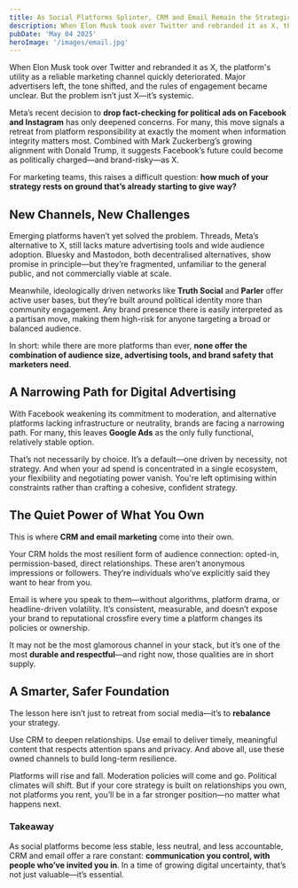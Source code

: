 ```yaml
---
title: As Social Platforms Splinter, CRM and Email Remain the Strategic Constant
description: When Elon Musk took over Twitter and rebranded it as X, the platform's utility as a reliable marketing channel quickly deteriorated. Major advertisers left, the tone shifted, and the rules of engagement became unclear. But the problem isn’t just X—it’s systemic.
pubDate: 'May 04 2025'
heroImage: '/images/email.jpg'
---
```

When Elon Musk took over Twitter and rebranded it as X, the platform's utility as a reliable marketing channel quickly deteriorated. Major advertisers left, the tone shifted, and the rules of engagement became unclear. But the problem isn’t just X—it’s systemic.

Meta’s recent decision to **drop fact-checking for political ads on Facebook and Instagram** has only deepened concerns. For many, this move signals a retreat from platform responsibility at exactly the moment when information integrity matters most. Combined with Mark Zuckerberg’s growing alignment with Donald Trump, it suggests Facebook’s future could become as politically charged—and brand-risky—as X.

For marketing teams, this raises a difficult question: **how much of your strategy rests on ground that’s already starting to give way?**

## New Channels, New Challenges

Emerging platforms haven’t yet solved the problem. Threads, Meta’s alternative to X, still lacks mature advertising tools and wide audience adoption. Bluesky and Mastodon, both decentralised alternatives, show promise in principle—but they’re fragmented, unfamiliar to the general public, and not commercially viable at scale.

Meanwhile, ideologically driven networks like **Truth Social** and **Parler** offer active user bases, but they’re built around political identity more than community engagement. Any brand presence there is easily interpreted as a partisan move, making them high-risk for anyone targeting a broad or balanced audience.

In short: while there are more platforms than ever, **none offer the combination of audience size, advertising tools, and brand safety that marketers need**.

## A Narrowing Path for Digital Advertising

With Facebook weakening its commitment to moderation, and alternative platforms lacking infrastructure or neutrality, brands are facing a narrowing path. For many, this leaves **Google Ads** as the only fully functional, relatively stable option.

That’s not necessarily by choice. It’s a default—one driven by necessity, not strategy. And when your ad spend is concentrated in a single ecosystem, your flexibility and negotiating power vanish. You're left optimising within constraints rather than crafting a cohesive, confident strategy.

## The Quiet Power of What You Own

This is where **CRM and email marketing** come into their own.

Your CRM holds the most resilient form of audience connection: opted-in, permission-based, direct relationships. These aren’t anonymous impressions or followers. They’re individuals who’ve explicitly said they want to hear from you.

Email is where you speak to them—without algorithms, platform drama, or headline-driven volatility. It’s consistent, measurable, and doesn’t expose your brand to reputational crossfire every time a platform changes its policies or ownership.

It may not be the most glamorous channel in your stack, but it’s one of the most **durable and respectful**—and right now, those qualities are in short supply.


## A Smarter, Safer Foundation

The lesson here isn’t just to retreat from social media—it’s to **rebalance** your strategy.

Use CRM to deepen relationships.
Use email to deliver timely, meaningful content that respects attention spans and privacy.
And above all, use these owned channels to build long-term resilience.

Platforms will rise and fall. Moderation policies will come and go. Political climates will shift. But if your core strategy is built on relationships you own, not platforms you rent, you’ll be in a far stronger position—no matter what happens next.

### Takeaway

As social platforms become less stable, less neutral, and less accountable, CRM and email offer a rare constant: **communication you control, with people who’ve invited you in**. In a time of growing digital uncertainty, that’s not just valuable—it’s essential.
